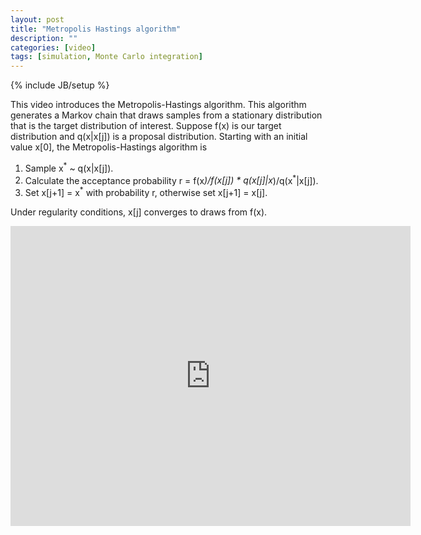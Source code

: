 ```yaml
---
layout: post
title: "Metropolis Hastings algorithm"
description: ""
categories: [video]
tags: [simulation, Monte Carlo integration]
---
```

{% include JB/setup %}

This video introduces the Metropolis-Hastings algorithm. This algorithm generates a Markov chain that draws samples from a stationary distribution that is the target distribution of interest. Suppose f(x) is our target distribution and q(x\|x[j]) is a proposal distribution. Starting with an initial value x[0], the Metropolis-Hastings algorithm is 

1. Sample x<sup>*</sup> ~ q(x\|x[j]).
2. Calculate the acceptance probability r = f(x<sup>*</sup>)/f(x[j]) * q(x[j]\|x<sup>*</sup>)/q(x<sup>*</sup>\|x[j]).
3. Set x[j+1] = x<sup>*</sup> with probability r, otherwise set x[j+1] = x[j].

Under regularity conditions, x[j] converges to draws from f(x). 


<iframe width="640" height="480" src="http://www.youtube.com/embed/VGRVRjr0vyw" frameborder="0" allowfullscreen></iframe>

